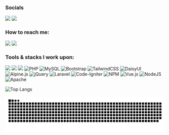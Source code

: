 ### Socials
<a href="https://www.instagram.com/soazen.1/"><img src="https://img.shields.io/badge/soazen.1-%23E4405F.svg?&style=for-the-badge&logo=instagram&logoColor=white"></a> <!--<a href="https://www.linkedin.com/in/emmanuel-punay-707938264/"><img src="https://img.shields.io/badge/emmanuel punay-230077B5.svg?&style=for-the-badge&logo=linkedin&logoColor=white"></a>  -->
<a href="https://www.facebook.com/altered.dominus"><img src="https://img.shields.io/badge/emman-1877F2?style=for-the-badge&logo=facebook&logoColor=white"></a>

### How to reach me: 
<a href="mailto: emmanuelpunay6906@gmail.com">
<img src="https://img.shields.io/badge/-emmanuelpunay6906@gmail.com-7B83EB?&style=for-the-badge&logo=Microsoft-outlook&logoColor=white" ></a>
<a href="mailto: emmanuelpunay67@gmail.com">
<img src="https://img.shields.io/badge/-emmanuelpunay67@gmail.com-7B83EB?&style=for-the-badge&logo=Microsoft-outlook&logoColor=white" ></a>

### Tools & stacks I work upon:
<img src="https://img.shields.io/badge/html5-%23E34F26.svg?style=for-the-badge&logo=html5&logoColor=white">   <img src="https://img.shields.io/badge/css3%20-%2314354C.svg?&style=for-the-badge&logo=css3&logoColor=white">   <img src="https://img.shields.io/badge/javascript%20-%23323330.svg?&style=for-the-badge&logo=javascript&logoColor=%23F7DF1E">
![PHP](https://img.shields.io/badge/php-%23777BB4.svg?style=for-the-badge&logo=php&logoColor=white)
![MySQL](https://img.shields.io/badge/mysql-%2300f.svg?style=for-the-badge&logo=mysql&logoColor=white)
![Bootstrap](https://img.shields.io/badge/bootstrap-%238511FA.svg?style=for-the-badge&logo=bootstrap&logoColor=white)
![TailwindCSS](https://img.shields.io/badge/tailwindcss-%2338B2AC.svg?style=for-the-badge&logo=tailwind-css&logoColor=white)
![DaisyUI](https://img.shields.io/badge/daisyui-5A0EF8?style=for-the-badge&logo=daisyui&logoColor=white)
![Alpine.js](https://img.shields.io/badge/alpinejs-white.svg?style=for-the-badge&logo=alpinedotjs&logoColor=%238BC0D0)
 ![jQuery](https://img.shields.io/badge/jquery-%230769AD.svg?style=for-the-badge&logo=jquery&logoColor=white)
 	![Laravel](https://img.shields.io/badge/laravel-%23FF2D20.svg?style=for-the-badge&logo=laravel&logoColor=white)
  ![Code-Igniter](https://img.shields.io/badge/CodeIgniter-%23EF4223.svg?style=for-the-badge&logo=codeIgniter&logoColor=white)
  ![NPM](https://img.shields.io/badge/NPM-%23CB3837.svg?style=for-the-badge&logo=npm&logoColor=white)
  	![Vue.js](https://img.shields.io/badge/vuejs-%2335495e.svg?style=for-the-badge&logo=vuedotjs&logoColor=%234FC08D)
  	![NodeJS](https://img.shields.io/badge/node.js-6DA55F?style=for-the-badge&logo=node.js&logoColor=white)
   ![Apache](https://img.shields.io/badge/apache-%23D42029.svg?style=for-the-badge&logo=apache&logoColor=white)
<!-- ![Symfony](https://img.shields.io/badge/symfony-%23000000.svg?style=for-the-badge&logo=symfony&logoColor=white) -->

![Top Langs](https://github-readme-stats-git-masterrstaa-rickstaa.vercel.app/api/top-langs/?username=1-kaiser&theme=dracula&layout=compact)

<picture>
  <source
    media="(prefers-color-scheme: dark)"
    srcset="https://raw.githubusercontent.com/platane/snk/output/github-contribution-grid-snake-dark.svg"
  />
  <source
    media="(prefers-color-scheme: light)"
    srcset="https://raw.githubusercontent.com/platane/snk/output/github-contribution-grid-snake.svg"
  />
  <img
    alt="github contribution grid snake animation"
    src="https://raw.githubusercontent.com/platane/snk/output/github-contribution-grid-snake.svg"
  />
</picture>









<!--
**1-kaiser/1-kaiser** is a ✨ _special_ ✨ repository because its `README.md` (this file) appears on your GitHub profile.

Here are some ideas to get you started:

- 🔭 I’m currently working on ...
- 🌱 I’m currently learning ...
- 👯 I’m looking to collaborate on ...
- 🤔 I’m looking for help with ...
- 💬 Ask me about ...
- 📫 How to reach me: ...
- 😄 Pronouns: ...
- ⚡ Fun fact: ...
-->
